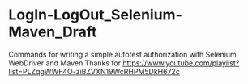 # LogIn-LogOut_Selenium-Maven_Draft
Commands for writing a simple autotest authorization with Selenium WebDriver and Maven
Thanks for https://www.youtube.com/playlist?list=PLZqgWWF4O-ziBZVXN19WcRHPM5DkH672c
